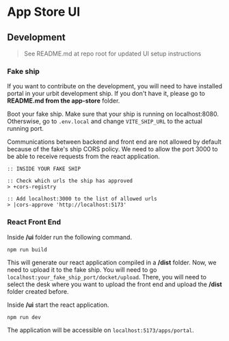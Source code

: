 # App Store UI

## Development

> See README.md at repo root for updated UI setup instructions

### Fake ship

If you want to contribute on the development, you will need to have installed portal in your urbit development ship. If you don't have it, please go to **README.md from the app-store** folder.

Boot your fake ship. Make sure that your ship is running on localhost:8080. Otherswise, go to `.env.local` and change `VITE_SHIP_URL` to the actual running port.

Communications between backend and front end are not allowed by default because of the fake's ship CORS policy. We need to allow the port 3000 to be able to receive requests from the react application.

```hoon
:: INSIDE YOUR FAKE SHIP

:: Check which urls the ship has approved
> +cors-registry

:: Add localhost:3000 to the list of allowed urls
> |cors-approve 'http://localhost:5173'
```

### React Front End

Inside **/ui** folder run the following command.

```shell
npm run build
```

This will generate our react application compiled in a **/dist** folder. Now, we need to upload it to the fake ship. You will need to go `localhost:your_fake_ship_port/docket/upload`. There, you will need to select the desk where you want to upload the front end and upload the **/dist** folder created before.

Inside **/ui** start the react application.

```sh
npm run dev
```

The application will be accessible on `localhost:5173/apps/portal`.
